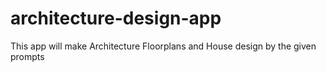# architecture-design-app
This app will make Architecture Floorplans and House design by the given prompts
